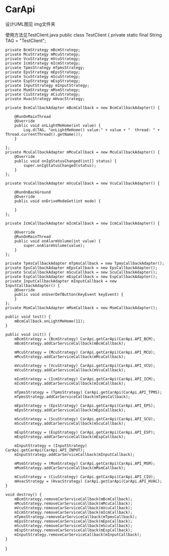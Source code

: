 # CarApi
设计UML图见 img文件夹

使用方法见TestClient.java
public class TestClient {
    private static final String TAG = "TestClient";

    private BcmStrategy mBcmStrategy;
    private McuStrategy mMcuStrategy;
    private VcuStrategy mVcuStrategy;
    private IcmStrategy mIcmStrategy;
    private TpmsStrategy mTpmsStrategy;
    private EpsStrategy mEpsStrategy;
    private ScuStrategy mScuStrategy;
    private EspStrategy mEspStrategy;
    private InputStrategy mInputStrategy;
    private MsmStrategy mMsmStrategy;
    private CiuStrategy mCiuStrategy;
    private HvacStrategy mHvacStrategy;

    private BcmCallbackAdapter mBcmCallback = new BcmCallbackAdapter() {

        @RunOnMainThread
        @Override
        public void onLightMeHome(int value) {
            Log.d(TAG, "onLightMeHome() value:" + value + "  thread: " + Thread.currentThread().getName());
        }

    };
    private McuCallbackAdapter mMcuCallback = new McuCallbackAdapter() {
        @Override
        public void onIgStatusChanged(int[] status) {
            super.onIgStatusChanged(status);
        }
    };

    private VcuCallbackAdapter mVcuCallback = new VcuCallbackAdapter() {

        @RunOnBackGround
        @Override
        public void onDriveModeGet(int mode) {

        }
    };

    private IcmCallbackAdapter mIcmCallback = new IcmCallbackAdapter() {

        @Override
        @RunOnMainThread
        public void onAlarmVolume(int value) {
            super.onAlarmVolume(value);
        }
    };

    private TpmsCallbackAdapter mTpmsCallback = new TpmsCallbackAdapter();
    private EpsCallbackAdapter mEpsCallback = new EpsCallbackAdapter();
    private ScuCallbackAdapter mScuCallback = new ScuCallbackAdapter();
    private EspCallbackAdapter mEspCallback = new EspCallbackAdapter();
    private InputCallbackAdapter mInputCallback = new InputCallbackAdapter() {
        @Override
        public void onUserDefButton(KeyEvent keyEvent) {
        }
    };
    private MsmCallbackAdapter mMsmCallback = new MsmCallbackAdapter();

    public void test() {
        mBcmCallback.onLightMeHome(11);
    }

    public void init() {
        mBcmStrategy = (BcmStrategy) CarApi.getCarApi(CarApi.API_BCM);
        mBcmStrategy.addCarServiceCallback(mBcmCallback);

        mMcuStrategy = (McuStrategy) CarApi.getCarApi(CarApi.API_MCU);
        mMcuStrategy.addCarServiceCallback(mMcuCallback);

        mVcuStrategy = (VcuStrategy) CarApi.getCarApi(CarApi.API_VCU);
        mVcuStrategy.addCarServiceCallback(mVcuCallback);

        mIcmStrategy = (IcmStrategy) CarApi.getCarApi(CarApi.API_ICM);
        mIcmStrategy.addCarServiceCallback(mIcmCallback);

        mTpmsStrategy = (TpmsStrategy) CarApi.getCarApi(CarApi.API_TPMS);
        mTpmsStrategy.addCarServiceCallback(mTpmsCallback);

        mEpsStrategy = (EpsStrategy) CarApi.getCarApi(CarApi.API_EPS);
        mEpsStrategy.addCarServiceCallback(mEpsCallback);

        mScuStrategy = (ScuStrategy) CarApi.getCarApi(CarApi.API_SCU);
        mScuStrategy.addCarServiceCallback(mScuCallback);

        mEspStrategy = (EspStrategy) CarApi.getCarApi(CarApi.API_ESP);
        mEspStrategy.addCarServiceCallback(mEspCallback);

        mInputStrategy = (InputStrategy) CarApi.getCarApi(CarApi.API_INPUT);
        mInputStrategy.addCarServiceCallback(mInputCallback);

        mMsmStrategy = (MsmStrategy) CarApi.getCarApi(CarApi.API_MSM);
        mMsmStrategy.addCarServiceCallback(mMsmCallback);

        mCiuStrategy = (CiuStrategy) CarApi.getCarApi(CarApi.API_CIU);
        mHvacStrategy = (HvacStrategy) CarApi.getCarApi(CarApi.API_HVAC);
    }

    void destroy() {
        mBcmStrategy.removeCarServiceCallback(mBcmCallback);
        mMcuStrategy.removeCarServiceCallback(mMcuCallback);
        mVcuStrategy.removeCarServiceCallback(mVcuCallback);
        mIcmStrategy.removeCarServiceCallback(mIcmCallback);
        mTpmsStrategy.removeCarServiceCallback(mTpmsCallback);
        mEpsStrategy.removeCarServiceCallback(mEpsCallback);
        mScuStrategy.removeCarServiceCallback(mScuCallback);
        mEspStrategy.removeCarServiceCallback(mEspCallback);
        mInputStrategy.removeCarServiceCallback(mInputCallback);
    }
}

